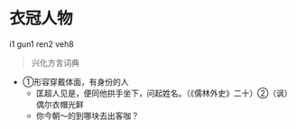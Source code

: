 # 衣冠人物
i1 gun1 ren2 veh8
> 兴化方言词典
- ①形容穿戴体面，有身份的人
  - 匡超人见是，便同他拱手坐下，问起姓名。（《儒林外史》二十）②（讽）偶尔衣帽光鲜
  - 你今朝～的到哪块去出客咖？
